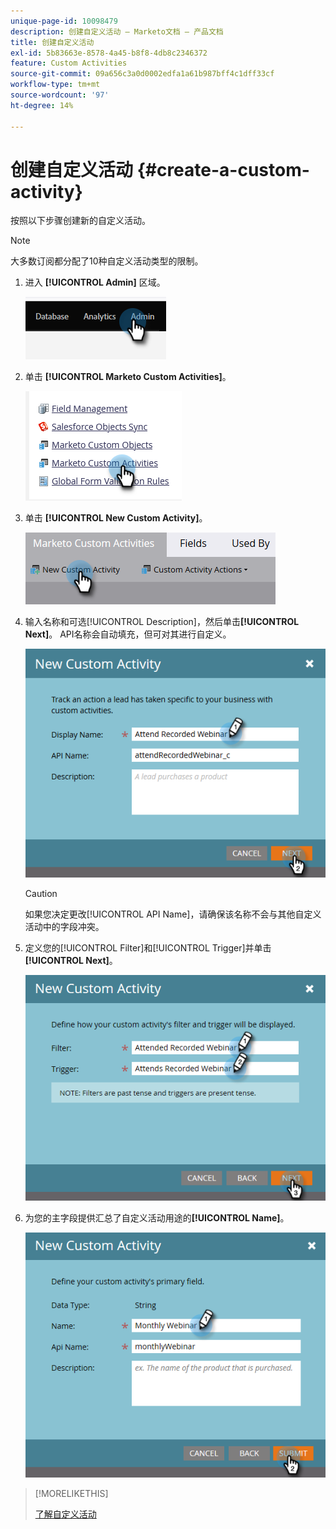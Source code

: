 ```yaml
---
unique-page-id: 10098479
description: 创建自定义活动 — Marketo文档 — 产品文档
title: 创建自定义活动
exl-id: 5b83663e-8578-4a45-b8f8-4db8c2346372
feature: Custom Activities
source-git-commit: 09a656c3a0d0002edfa1a61b987bff4c1dff33cf
workflow-type: tm+mt
source-wordcount: '97'
ht-degree: 14%

---
```


# 创建自定义活动 {#create-a-custom-activity}

按照以下步骤创建新的自定义活动。

>[!NOTE]
>
>大多数订阅都分配了10种自定义活动类型的限制。

1. 进入 **[!UICONTROL Admin]** 区域。

   ![](assets/create-a-custom-activity-1.png)

1. 单击 **[!UICONTROL Marketo Custom Activities]**。

   ![](assets/create-a-custom-activity-2.png)

1. 单击 **[!UICONTROL New Custom Activity]**。

   ![](assets/create-a-custom-activity-3.png)

1. 输入名称和可选[!UICONTROL Description]，然后单击&#x200B;**[!UICONTROL Next]**。 API名称会自动填充，但可对其进行自定义。

   ![](assets/create-a-custom-activity-4.png)

   >[!CAUTION]
   >
   >如果您决定更改[!UICONTROL API Name]，请确保该名称不会与其他自定义活动中的字段冲突。

1. 定义您的[!UICONTROL Filter]和[!UICONTROL Trigger]并单击&#x200B;**[!UICONTROL Next]**。

   ![](assets/create-a-custom-activity-5.png)

1. 为您的主字段提供汇总了自定义活动用途的&#x200B;**[!UICONTROL Name]**。

   ![](assets/create-a-custom-activity-6.png)

>[!MORELIKETHIS]
>
>[了解自定义活动](/help/marketo/product-docs/administration/marketo-custom-activities/understanding-custom-activities.md)
